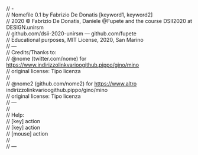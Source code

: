 // -  
// Nomefile 0.1 by Fabrizio De Donatis [keyword1, keyword2]  
// 2020 © Fabrizio De Donatis, Daniele @Fupete and the course DSII2020 at DESIGN.unirsm  
// github.com/dsii-2020-unirsm — github.com/fupete  
// Educational purposes, MIT License, 2020, San Marino  
// —  
// Credits/Thanks to:  
// @nome (twitter.com/nome) for https://www.indirizzolinkvarioogithub.pippo/gino/mino  
// original license: Tipo licenza  
//  
// @nome2 (github.com/nome2) for https://www.altro indirizzolinkvarioogithub.pippo/gino/mino  
// original license: Tipo licenza  
// —  
//  
// Help:  
// [key] action  
// [key] action  
// [mouse] action  
//  
// —  

